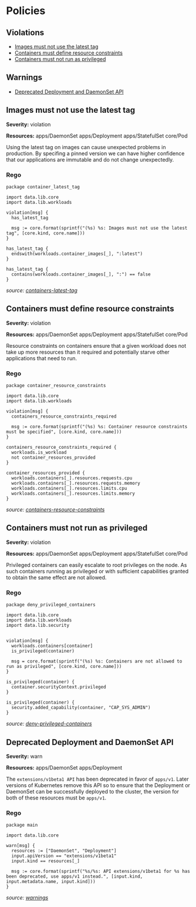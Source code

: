 # Policies

## Violations

* [Images must not use the latest tag](#Images-must-not-use-the-latest-tag)
* [Containers must define resource constraints](#Containers-must-define-resource-constraints)
* [Containers must not run as privileged](#Containers-must-not-run-as-privileged)

## Warnings

* [Deprecated Deployment and DaemonSet API](#Deprecated-Deployment-and-DaemonSet-API)

## Images must not use the latest tag

**Severity:** violation

**Resources:** apps/DaemonSet apps/Deployment apps/StatefulSet core/Pod


Using the latest tag on images can cause unexpected problems in production. By specifing a pinned version
we can have higher confidence that our applications are immutable and do not change unexpectedly.

### Rego

```rego
package container_latest_tag

import data.lib.core
import data.lib.workloads

violation[msg] {
  has_latest_tag

  msg := core.format(sprintf("(%s) %s: Images must not use the latest tag", [core.kind, core.name]))
}

has_latest_tag {
  endswith(workloads.container_images[_], ":latest")
}

has_latest_tag {
  contains(workloads.container_images[_], ":") == false
}

```
_source: [containers-latest-tag](containers-latest-tag)_

## Containers must define resource constraints

**Severity:** violation

**Resources:** apps/DaemonSet apps/Deployment apps/StatefulSet core/Pod


Resource constraints on containers ensure that a given workload does not take up more resources than it required
and potentially starve other applications that need to run.

### Rego

```rego
package container_resource_constraints

import data.lib.core
import data.lib.workloads

violation[msg] {
  containers_resource_constraints_required

  msg := core.format(sprintf("(%s) %s: Container resource constraints must be specified", [core.kind, core.name]))
}

containers_resource_constraints_required {
  workloads.is_workload
  not container_resources_provided
}

container_resources_provided {
  workloads.containers[_].resources.requests.cpu
  workloads.containers[_].resources.requests.memory
  workloads.containers[_].resources.limits.cpu
  workloads.containers[_].resources.limits.memory
}

```
_source: [containers-resource-constraints](containers-resource-constraints)_

## Containers must not run as privileged

**Severity:** violation

**Resources:** apps/DaemonSet apps/Deployment apps/StatefulSet core/Pod


Privileged containers can easily escalate to root privileges on the node. As
such containers running as privileged or with sufficient capabilities granted
to obtain the same effect are not allowed.

### Rego

```rego
package deny_privileged_containers

import data.lib.core
import data.lib.workloads
import data.lib.security


violation[msg] {
  workloads.containers[container]
  is_privileged(container)

  msg = core.format(sprintf("(%s) %s: Containers are not allowed to run as privileged", [core.kind, core.name]))
}

is_privileged(container) {
  container.securityContext.privileged
}

is_privileged(container) {
  security.added_capability(container, "CAP_SYS_ADMIN")
}

```
_source: [deny-privileged-containers](deny-privileged-containers)_

## Deprecated Deployment and DaemonSet API

**Severity:** warn

**Resources:** apps/DaemonSet apps/Deployment


The `extensions/v1beta1 API` has been deprecated in favor of `apps/v1`. Later versions of Kubernetes
remove this API so to ensure that the Deployment or DaemonSet can be successfully deployed to the cluster,
the version for both of these resources must be `apps/v1`.

### Rego

```rego
package main

import data.lib.core

warn[msg] {
  resources := ["DaemonSet", "Deployment"]
  input.apiVersion == "extensions/v1beta1"
  input.kind == resources[_]

  msg := core.format(sprintf("%s/%s: API extensions/v1beta1 for %s has been deprecated, use apps/v1 instead.", [input.kind, input.metadata.name, input.kind]))
}

```
_source: [warnings](warnings)_
